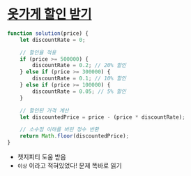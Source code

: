 # [옷가게 할인 받기](https://school.programmers.co.kr/learn/courses/30/lessons/120818)

```js
function solution(price) {
    let discountRate = 0;

    // 할인율 적용
    if (price >= 500000) {
        discountRate = 0.2; // 20% 할인
    } else if (price >= 300000) {
        discountRate = 0.1; // 10% 할인
    } else if (price >= 100000) {
        discountRate = 0.05; // 5% 할인
    }

    // 할인된 가격 계산
    let discountedPrice = price - (price * discountRate);

    // 소수점 이하를 버린 정수 반환
    return Math.floor(discountedPrice);
}
```

- 챗지피티 도움 받음
- `이상` 이라고 적혀있었다! 문제 똑바로 읽기